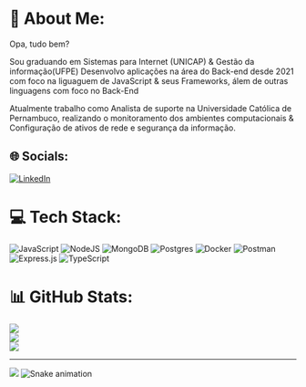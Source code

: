 # 💫 About Me:
Opa, tudo bem?<br>

Sou graduando em Sistemas para Internet (UNICAP) & Gestão da informação(UFPE) Desenvolvo aplicações na área do Back-end desde 2021 com foco na liguaguem de JavaScript & seus Frameworks, álem de outras linguagens com foco no Back-End  

Atualmente trabalho como Analista de suporte na Universidade Católica de Pernambuco, realizando o monitoramento dos ambientes computacionais & Configuração de ativos de rede e segurança da informação.<br> 


## 🌐 Socials:
[![LinkedIn](https://img.shields.io/badge/LinkedIn-%230077B5.svg?logo=linkedin&logoColor=white)](https://linkedin.com/in/https://www.linkedin.com/in/lucas-barbosa-1cs/) 

# 💻 Tech Stack:
![JavaScript](https://img.shields.io/badge/javascript-%23323330.svg?style=flat-square&logo=javascript&logoColor=%23F7DF1E) ![NodeJS](https://img.shields.io/badge/node.js-6DA55F?style=flat-square&logo=node.js&logoColor=white) ![MongoDB](https://img.shields.io/badge/MongoDB-%234ea94b.svg?style=flat-square&logo=mongodb&logoColor=white) ![Postgres](https://img.shields.io/badge/postgres-%23316192.svg?style=flat-square&logo=postgresql&logoColor=white) ![Docker](https://img.shields.io/badge/docker-%230db7ed.svg?style=flat-square&logo=docker&logoColor=white) ![Postman](https://img.shields.io/badge/Postman-FF6C37?style=flat-square&logo=postman&logoColor=white) ![Express.js](https://img.shields.io/badge/express.js-%23404d59.svg?style=flat-square&logo=express&logoColor=%2361DAFB) ![TypeScript](https://img.shields.io/badge/typescript-%23007ACC.svg?style=flat-square&logo=typescript&logoColor=white)
# 📊 GitHub Stats:
![](https://github-readme-stats.vercel.app/api?username=lucasbDev&theme=dracula&hide_border=true&include_all_commits=true&count_private=false)<br/>
![](https://github-readme-streak-stats.herokuapp.com/?user=lucasbDev&theme=dracula&hide_border=true)<br/>
![](https://github-readme-stats.vercel.app/api/top-langs/?username=lucasbDev&theme=dracula&hide_border=true&include_all_commits=true&count_private=false&layout=compact)

---
[![](https://visitcount.itsvg.in/api?id=lucasbDev&icon=9&color=12)](https://visitcount.itsvg.in)
![Snake animation](https://github.com/lucasbDev/lucasbDev/blob/output/github-contribution-grid-snake.svg)
